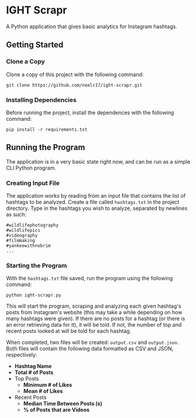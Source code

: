 # IGHT Scrapr
A Python application that gives basic analytics for Instagram hashtags.

## Getting Started

### Clone a Copy

Clone a copy of this project with the following command:

```
git clone https://github.com/neelc17/ight-scrapr.git
```

### Installing Dependencies

Before running the project, install the dependences with the following command:

```
pip install -r requirements.txt
```

## Running the Program

The application is in a very basic state right now, and can be run as a simple CLI Python program.

### Creating Input File

The application works by reading from an input file that contains the list of hashtags to be analyzed. Create a file called ```hashtags.txt``` in the project directory. Type in the hashtags you wish to analyze, separated by newlines as such:

```
#wildlifephotography
#wildlifepics
#videography
#filmmaking
#yankeewithnobrim
...
```

### Starting the Program

With the ```hashtags.txt``` file saved, run the program using the following command:

```
python ight-scrapr.py
```

This will start the program, scraping and analyzing each given hashtag's posts from Instagram's website (this may take a while depending on how many hashtags were given). If there are no posts for a hashtag (or there is an error retrieving data for it), it will be told. If not, the number of top and recent posts looked at will be told for each hashtag.

When completed, two files will be created: ```output.csv``` and ```output.json```. Both files will contain the following data formatted as CSV and JSON, respectively:

* **Hashtag Name**
* **Total # of Posts**
* Top Posts
    * **Minimum # of Likes**
    * **Mean # of Likes**
* Recent Posts
    * **Median Time Between Posts (s)**
    * **% of Posts that are Videos**

